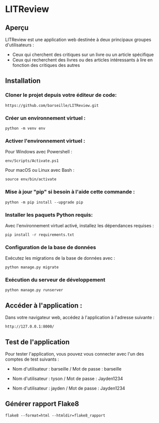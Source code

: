 # LITReview

## Aperçu

LITReview est une application web destinée à deux principaux groupes d'utilisateurs :

- Ceux qui cherchent des critiques sur un livre ou un article spécifique
- Ceux qui recherchent des livres ou des articles intéressants à lire en fonction des critiques des autres

## Installation

### Cloner le projet depuis votre éditeur de code: 

```
https://github.com/barseille/LITReview.git
```

### Créer un environnement virtuel : 

```
python -m venv env
```

### Activer l'environnement virtuel :

Pour Windows avec Powershell :

```
env/Scripts/Activate.ps1
```

Pour macOS ou Linux avec Bash :

```
source env/bin/activate

```
### Mise à jour "pip" si besoin à l'aide cette commande :

```
python -m pip install --upgrade pip
```

### Installer les paquets Python requis:

Avec l'environnement virtuel activé, installez les dépendances requises :

```
pip install -r requirements.txt
```

### Configuration de la base de données

Exécutez les migrations de la base de données avec :

```
python manage.py migrate
```

### Exécution du serveur de développement

```
python manage.py runserver
```

## Accéder à l'application : 

Dans votre navigateur web, accédez à l'application à l'adresse suivante :

```
http://127.0.0.1:8000/
```

## Test de l'application

Pour tester l'application, vous pouvez vous connecter avec l'un des comptes de test suivants :

- Nom d'utilisateur : barseille / Mot de passe : barseille

- Nom d'utilisateur : tyson / Mot de passe : Jayden1234

- Nom d'utilisateur : jayden / Mot de passe : Jayden1234

## Générer rapport Flake8

```
flake8 --format=html --htmldir=flake8_rapport
```
